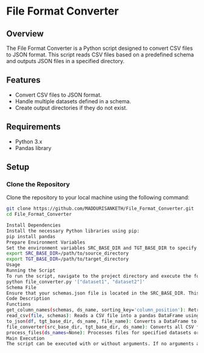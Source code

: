 # File Format Converter

## Overview
The File Format Converter is a Python script designed to convert CSV files to JSON format. This script reads CSV files based on a predefined schema and outputs JSON files in a specified directory.

## Features
- Convert CSV files to JSON format.
- Handle multiple datasets defined in a schema.
- Create output directories if they do not exist.

## Requirements
- Python 3.x
- Pandas library

## Setup

### Clone the Repository
Clone the repository to your local machine using the following command:

```bash
git clone https://github.com/MADDURISANKETH/File_Format_Converter.git
cd File_Format_Converter

Install Dependencies
Install the necessary Python libraries using pip:
pip install pandas
Prepare Environment Variables
Set the environment variables SRC_BASE_DIR and TGT_BASE_DIR to specify the source and target directories, respectively. You can set them in your terminal session:
export SRC_BASE_DIR=/path/to/source_directory
export TGT_BASE_DIR=/path/to/target_directory
Usage
Running the Script
To run the script, navigate to the project directory and execute the following command:
python file_converter.py '["dataset1", "dataset2"]'
Schema File
Ensure that your schemas.json file is located in the SRC_BASE_DIR. This file should contain the schema definitions for the datasets, specifying column names and positions.
Code Description
Functions
get_column_names(schemas, ds_name, sorting_key='column_position'): Retrieves column names for a given dataset based on the schema.
read_csv(file, schemas): Reads a CSV file into a pandas DataFrame using the schema.
to_json(df, tgt_base_dir, ds_name, file_name): Converts a DataFrame to a JSON file and saves it to the target directory.
file_converter(src_base_dir, tgt_base_dir, ds_name): Converts all CSV files for a given dataset to JSON format.
process_files(ds_names=None): Processes files for specified datasets or all datasets if none are specified.
Main Execution
The script can be executed with or without arguments. If no arguments are provided, it processes all datasets defined in the schema. If a JSON-formatted string of dataset names is provided, it processes only those datasets.
